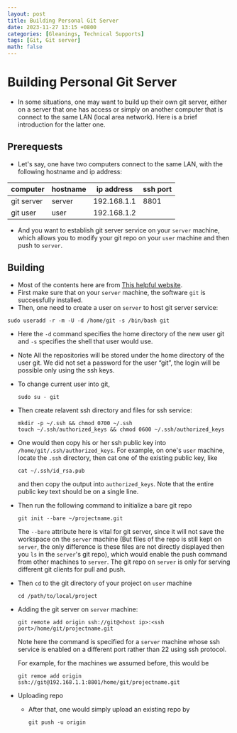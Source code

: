 ```yaml
---
layout: post
title: Building Personal Git Server
date: 2023-11-27 13:15 +0800
categories: [Gleanings, Technical Supports]
tags: [Git, Git server]
math: false
---
```


# Building Personal Git Server
 - In some situations, one may want to build up their own git server, 
either on a server that one has access or simply on another computer 
that is connect to the same LAN (local area network). Here is a brief
introduction for the latter one.

## Prerequests

- Let's say, one have two computers connect to the same LAN, with the
following hostname and ip address:

| computer | hostname | ip address| ssh port |
| -------- | -------- | --------- | -------- |
| git server   |  server |   192.168.1.1 | 8801 | 
| git user  |   user    | 192.168.1.2   | | 

- And you want to establish git server service on your `server`
machine, which allows you to modify your git repo on your
`user` machine and then push to `server`.

## Building

- Most of the contents here are from [This helpful website](https://linuxize.com/post/how-to-setup-a-git-server/).
- First make sure that on your `server` machine, the software `git` is 
successfully installed.
- Then, one need to create a user on `server` to host git server service:

```console
sudo useradd -r -m -U -d /home/git -s /bin/bash git
```

- Here the `-d` command specifies the home directory of the new user
    git and `-s` specifies the shell that user would use.
- Note All the repositories will be stored under the home directory of
    the user git. We did not set a password for the user “git”, the 
    login will be possible only using the ssh keys.
- To change current user into git,
    ```console
    sudo su - git
    ```
- Then create relavent ssh directory and files for ssh service:
    ```console
    mkdir -p ~/.ssh && chmod 0700 ~/.ssh
    touch ~/.ssh/authorized_keys && chmod 0600 ~/.ssh/authorized_keys
    ```
- One would then copy his or her ssh public key into 
  `/home/git/.ssh/authorized_keys`. For example, on one's `user` machine, locate 
  the `.ssh` directory, then cat one of the existing public key, like
  ```console
  cat ~/.ssh/id_rsa.pub
  ```
  and then copy the output into `authorized_keys`. Note that the entire 
  public key text should be on a single line.
- Then run the following command to initialize a bare git repo
    ```console
    git init --bare ~/projectname.git
    ```
    The `--bare` attribute here is vital for git server, since it
    will not save the workspace on the `server` machine (But files
    of the repo is still kept on `server`, the only difference is 
    these files are not directly displayed then you `ls` in the 
    `server`'s git repo), which would enable the push command from
    other machines to `server`. The git repo on `server` is only for
    serving different git clients for pull and push.
- Then `cd` to the git directory of your project on `user` machine
    ```console
    cd /path/to/local/project
    ```
- Adding the git server on `server` machine:
    ```console
    git remote add origin ssh://git@<host ip>:<ssh port>/home/git/projectname.git
    ```
    Note here the command is specified for a `server` machine whose 
    ssh service is enabled on a different port rather than 22 using ssh
    protocol. 
    
    For example, for the machines we assumed before, this would be

    ```console
    git remoe add origin ssh://git@192.168.1.1:8801/home/git/projectname.git
    ```

- Uploading repo
  - After that, one would simply upload an existing repo by

    ```console
    git push -u origin 
    ```


